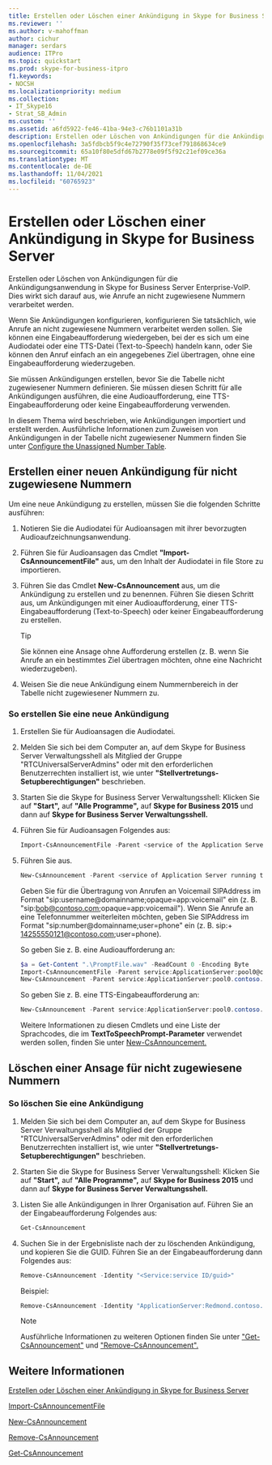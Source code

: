 ```yaml
---
title: Erstellen oder Löschen einer Ankündigung in Skype for Business Server
ms.reviewer: ''
ms.author: v-mahoffman
author: cichur
manager: serdars
audience: ITPro
ms.topic: quickstart
ms.prod: skype-for-business-itpro
f1.keywords:
- NOCSH
ms.localizationpriority: medium
ms.collection:
- IT_Skype16
- Strat_SB_Admin
ms.custom: ''
ms.assetid: a6fd5922-fe46-41ba-94e3-c76b1101a31b
description: Erstellen oder Löschen von Ankündigungen für die Ankündigungsanwendung in Skype for Business Server Enterprise-VoIP. Dies wirkt sich darauf aus, wie Anrufe an nicht zugewiesene Nummern verarbeitet werden.
ms.openlocfilehash: 3a5fdbcb5f9c4e72790f35f73cef791868634ce9
ms.sourcegitcommit: 65a10f80e5dfd67b2778e09f5f92c21ef09ce36a
ms.translationtype: MT
ms.contentlocale: de-DE
ms.lasthandoff: 11/04/2021
ms.locfileid: "60765923"
---
```

# <a name="create-or-delete-an-announcement-in-skype-for-business-server"></a>Erstellen oder Löschen einer Ankündigung in Skype for Business Server

Erstellen oder Löschen von Ankündigungen für die Ankündigungsanwendung in Skype for Business Server Enterprise-VoIP. Dies wirkt sich darauf aus, wie Anrufe an nicht zugewiesene Nummern verarbeitet werden.

Wenn Sie Ankündigungen konfigurieren, konfigurieren Sie tatsächlich, wie Anrufe an nicht zugewiesene Nummern verarbeitet werden sollen. Sie können eine Eingabeaufforderung wiedergeben, bei der es sich um eine Audiodatei oder eine TTS-Datei (Text-to-Speech) handeln kann, oder Sie können den Anruf einfach an ein angegebenes Ziel übertragen, ohne eine Eingabeaufforderung wiederzugeben.

Sie müssen Ankündigungen erstellen, bevor Sie die Tabelle nicht zugewiesener Nummern definieren. Sie müssen diesen Schritt für alle Ankündigungen ausführen, die eine Audioaufforderung, eine TTS-Eingabeaufforderung oder keine Eingabeaufforderung verwenden.

In diesem Thema wird beschrieben, wie Ankündigungen importiert und erstellt werden. Ausführliche Informationen zum Zuweisen von Ankündigungen in der Tabelle nicht zugewiesener Nummern finden Sie unter [Configure the Unassigned Number Table](/previous-versions/office/lync-server-2013/lync-server-2013-configure-the-unassigned-number-table).

## <a name="create-a-new-announcement-for-unassigned-numbers"></a>Erstellen einer neuen Ankündigung für nicht zugewiesene Nummern

Um eine neue Ankündigung zu erstellen, müssen Sie die folgenden Schritte ausführen:

1. Notieren Sie die Audiodatei für Audioansagen mit ihrer bevorzugten Audioaufzeichnungsanwendung.

2. Führen Sie für Audioansagen das Cmdlet **"Import-CsAnnouncementFile"** aus, um den Inhalt der Audiodatei in file Store zu importieren.

3. Führen Sie das Cmdlet **New-CsAnnouncement** aus, um die Ankündigung zu erstellen und zu benennen. Führen Sie diesen Schritt aus, um Ankündigungen mit einer Audioaufforderung, einer TTS-Eingabeaufforderung (Text-to-Speech) oder keiner Eingabeaufforderung zu erstellen.

    > [!TIP]
    > Sie können eine Ansage ohne Aufforderung erstellen (z. B. wenn Sie Anrufe an ein bestimmtes Ziel übertragen möchten, ohne eine Nachricht wiederzugeben).

4. Weisen Sie die neue Ankündigung einem Nummernbereich in der Tabelle nicht zugewiesener Nummern zu.

### <a name="to-create-a-new-announcement"></a>So erstellen Sie eine neue Ankündigung

1. Erstellen Sie für Audioansagen die Audiodatei.

2. Melden Sie sich bei dem Computer an, auf dem Skype for Business Server Verwaltungsshell als Mitglied der Gruppe "RTCUniversalServerAdmins" oder mit den erforderlichen Benutzerrechten installiert ist, wie unter **"Stellvertretungs-Setupberechtigungen"** beschrieben.

3. Starten Sie die Skype for Business Server Verwaltungsshell: Klicken Sie auf **"Start",** auf **"Alle Programme",** auf **Skype for Business 2015** und dann auf **Skype for Business Server Verwaltungsshell.**

4. Führen Sie für Audioansagen Folgendes aus:

   ```powershell
   Import-CsAnnouncementFile -Parent <service of the Application Server running the Announcement application> -FileName <name for file in File Store> -Content Byte [<contents of file in byte array>]
   ```

5. Führen Sie  aus.

   ```powershell
   New-CsAnnouncement -Parent <service of Application Server running the Announcement application, in the form: service:ApplicationServer:<fqdn>> -Name <unique name to be used as destination in unassigned number table> [-AudioFilePrompt <FileName specified in Import-CsAnnouncementFile>] [-TextToSpeechPrompt <text string to be converted to speech>] [-Language <Language for playing the TTS prompt (required for PromptTts)>] [-TargetUri sip:SIPAddress for transferring caller after announcement]
   ```

    Geben Sie für die Übertragung von Anrufen an Voicemail SIPAddress im Format "sip:username@domainname;opaque=app:voicemail" ein (z. B. "sip:bob@contoso.com;opaque=app:voicemail"). Wenn Sie Anrufe an eine Telefonnummer weiterleiten möchten, geben Sie SIPAddress im Format "sip:number@domainname;user=phone" ein (z. B. sip:+ 14255550121@contoso.com;user=phone).

    So geben Sie z. B. eine Audioaufforderung an:

   ```powershell
   $a = Get-Content ".\PromptFile.wav" -ReadCount 0 -Encoding Byte
   Import-CsAnnouncementFile -Parent service:ApplicationServer:pool0@contoso.com -FileName "ChangedNumberMessage.wav" -Content $a
   New-CsAnnouncement -Parent service:ApplicationServer:pool0.contoso.com -Name "Number Changed Announcement" -AudioFilePrompt "ChangedNumberMessage.wav"
   ```

    So geben Sie z. B. eine TTS-Eingabeaufforderung an:

   ```powershell
   New-CsAnnouncement -Parent service:ApplicationServer:pool0.contoso.com -Name "Help Desk Announcement" -TextToSpeechPrompt "The Help Desk number has changed. Please dial 5550100." -Language "en-US"
   ```

   Weitere Informationen zu diesen Cmdlets und eine Liste der Sprachcodes, die im **TextToSpeechPrompt-Parameter** verwendet werden sollen, finden Sie unter [New-CsAnnouncement.](/powershell/module/skype/new-csannouncement?view=skype-ps)

## <a name="delete-an-announcement-for-unassigned-numbers"></a>Löschen einer Ansage für nicht zugewiesene Nummern

### <a name="to-delete-an-announcement"></a>So löschen Sie eine Ankündigung

1. Melden Sie sich bei dem Computer an, auf dem Skype for Business Server Verwaltungsshell als Mitglied der Gruppe "RTCUniversalServerAdmins" oder mit den erforderlichen Benutzerrechten installiert ist, wie unter **"Stellvertretungs-Setupberechtigungen"** beschrieben.

2. Starten Sie die Skype for Business Server Verwaltungsshell: Klicken Sie auf **"Start",** auf **"Alle Programme",** auf **Skype for Business 2015** und dann auf **Skype for Business Server Verwaltungsshell.**

3. Listen Sie alle Ankündigungen in Ihrer Organisation auf. Führen Sie an der Eingabeaufforderung Folgendes aus:

   ```powershell
   Get-CsAnnouncement
   ```

4. Suchen Sie in der Ergebnisliste nach der zu löschenden Ankündigung, und kopieren Sie die GUID. Führen Sie an der Eingabeaufforderung dann Folgendes aus:

   ```powershell
   Remove-CsAnnouncement -Identity "<Service:service ID/guid>"
   ```

    Beispiel:

   ```powershell
   Remove-CsAnnouncement -Identity "ApplicationServer:Redmond.contoso.com/1951f734-c80f-4fb2-965d-51807c792b90"
   ```

    > [!NOTE]
    > Ausführliche Informationen zu weiteren Optionen finden Sie unter ["Get-CsAnnouncement"](/powershell/module/skype/get-csannouncement?view=skype-ps) und ["Remove-CsAnnouncement".](/powershell/module/skype/remove-csannouncement?view=skype-ps)

## <a name="see-also"></a>Weitere Informationen

[Erstellen oder Löschen einer Ankündigung in Skype for Business Server](create-an-announcement.md)

[Import-CsAnnouncementFile](/powershell/module/skype/import-csannouncementfile?view=skype-ps)

[New-CsAnnouncement](/powershell/module/skype/new-csannouncement?view=skype-ps)

[Remove-CsAnnouncement](/powershell/module/skype/remove-csannouncement?view=skype-ps)

[Get-CsAnnouncement](/powershell/module/skype/get-csannouncement?view=skype-ps)